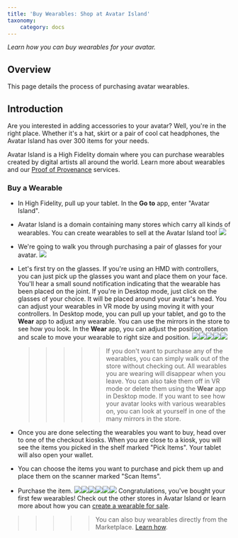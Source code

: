 ```yaml
---
title: 'Buy Wearables: Shop at Avatar Island'
taxonomy:
	category: docs
---
```


*Learn how you can buy wearables for your avatar.*

## Overview

This page details the process of purchasing avatar wearables. 

## Introduction

Are you interested in adding accessories to your avatar? Well, you're in the right place. Whether it's a hat, skirt or a pair of cool cat headphones, the Avatar Island has over 300 items for your needs. 

Avatar Island is a High Fidelity domain where you can purchase wearables created by digital artists all around the world. Learn more about wearables and our [Proof of Provenance](https://docs.highfidelity.com/high-fidelity-commerce/basics/pop) services.

### Buy a Wearable

- In High Fidelity, pull up your tablet. In the **Go to** app, enter "Avatar Island".

- Avatar Island is a domain containing many stores which carry all kinds of wearables. You can create wearables to sell at the Avatar Island too! ![](avatar-island.jpg)

- We're going to walk you through purchasing a pair of glasses for your avatar. ![](a-n-j-inside.PNG)

- Let's first try on the glasses. If you're using an HMD with controllers, you can just pick up the glasses you want and place them on your face. You'll hear a small sound notification indicating that the wearable has been placed on the joint. If you're in Desktop mode, just click on the glasses of your choice. It will be placed around your avatar's head. You can adjust your wearables in VR mode by using moving it with your controllers. In Desktop mode, you can pull up your tablet, and go to the **Wear** app to adjust any wearable. You can use the mirrors in the store to see how you look. In the **Wear** app, you can adjust the position, rotation and scale to move your wearable to right size and position. ![](glasses.PNG)![](avatar-wearable.PNG)![](wear.PNG)![](wear-app-1.PNG)![](wear-app-2.PNG)

  > > > > > If you don't want to purchase any of the wearables, you can simply walk out of the store without checking out. All wearables you are wearing will disappear when you leave. You can also take them off in VR mode or delete them using the **Wear** app in Desktop mode. If you want to see how your avatar looks with various wearables on, you can look at yourself in one of the many mirrors in the store. 

- Once you are done selecting the wearables you want to buy, head over to one of the checkout kiosks. When you are close to a kiosk, you will see the items you picked in the shelf marked "Pick Items". Your tablet will also open your wallet. 

- You can choose the items you want to purchase and pick them up and place them on the scanner marked "Scan Items". 

- Purchase the item. 
![](checkout.PNG)![](checkout-1.PNG)![](checkout-2.PNG)![](checkout-3.PNG)![](checkout-4.PNG)![](checkout-5.PNG)
Congratulations, you've bought your first few wearables! Check out the other stores in Avatar Island or learn more about how you can [create a wearable for sale](https://docs.highfidelity.com/high-fidelity-commerce/avatar-wearables/create). 

>>>>>You can also buy wearables directly from the Marketplace. [Learn how](../../../marketplace/buy).